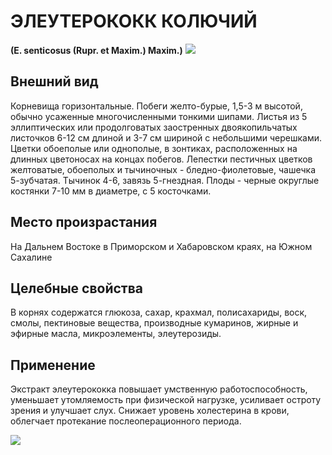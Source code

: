 # ЭЛЕУТЕРОКОКК КОЛЮЧИЙ
**(E. senticosus (Rupr. et Maxim.) Maxim.)**
![](Элеутерококк%20колючий1.jpg)

## Внешний вид
Корневища горизонтальные. Побеги желто-бурые, 1,5-3 м высотой, обычно усаженные многочисленными тонкими шипами. Листья из 5 эллиптических или продолговатых заостренных двоякопильчатых листочков 6-12 см длиной и 3-7 см шириной с небольшими черешками. Цветки обоеполые или однополые, в зонтиках, расположенных на длинных цветоносах на концах побегов. Лепестки пестичных цветков желтоватые, обоеполых и тычиночных - бледно-фиолетовые, чашечка 5-зубчатая. Тычинок 4-6, завязь 5-гнездная. Плоды - черные округлые костянки 7-10 мм в диаметре, с 5 косточками.

   

## Место произрастания
На Дальнем Востоке в Приморском и Хабаровском краях, на Южном Сахалине

## Целебные свойства
В корнях содержатся глюкоза, сахар, крахмал, полисахариды, воск, смолы, пектиновые вещества, производные кумаринов, жирные и эфирные масла, микроэлементы, элеутерозиды.

## Применение
Экстракт элеутерококка повышает умственную работоспособность, уменьшает утомляемость при физической нагрузке, усиливает остроту зрения и улучшает слух. Снижает уровень холестерина в крови, облегчает протекание послеоперационного периода.

![](Элеутерококк%20колючий.jpg)

  